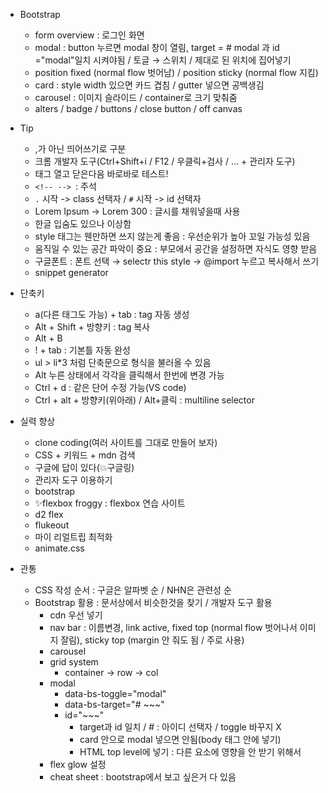 * Bootstrap
  * form overview : 로그인 화면
  * modal : button 누르면 modal 창이 열림, target = # modal 과 id ="modal"일치 시켜야됨 / 토글 → 스위치 / 제대로 된 위치에 집어넣기
  * position fixed (normal flow 벗어남) / position sticky (normal flow 지킴)
  * card : style width 있으면 카드 겹침 / gutter 넣으면 공백생김
  * carousel : 이미지 슬라이드 / container로 크기 맞춰줌
  * alters  / badge / buttons / close button / off canvas






* Tip
  * ,가 아닌 띄어쓰기로 구분
  * 크롬 개발자 도구(Ctrl+Shift+i / F12 / 우클릭+검사 / ... + 관리자 도구)
  * 태그 열고 닫은다음 바로바로 테스트!
  * `<!-- --> `: 주석
  * `.` 시작 -> class 선택자 / `#` 시작 -> id 선택자
  * Lorem Ipsum -> Lorem 300 : 글시를 채워넣을때 사용
  * 한글 입숨도 있으나 이상함
  * style 태그는 웬만하면 쓰지 않는게 좋음 : 우선순위가 높아 꼬일 가능성 있음
  * 움직일 수 있는 공간 파악이 중요 : 부모에서 공간을 설정하면 자식도 영향 받음
  * 구글폰트 : 폰트 선택 → selectr this style → @import 누르고 복사해서 쓰기
  * snippet generator




* 단축키
  * a(다른 태그도 가능) + tab : tag 자동 생성
  * Alt + Shift + 방향키 : tag 복사
  * Alt + B
  * ! + tab : 기본틀 자동 완성
  * ul > li*3 처럼 단축문으로 형식을 불러올 수 있음
  * Alt 누른 상태에서 각각을 클릭해서 한번에 변경 가능
  * Ctrl + d : 같은 단어 수정 가능(VS code)
  * Ctrl + alt + 방향키(위아래) / Alt+클릭 : multiline selector



* 실력 향상
  * clone coding(여러 사이트를 그대로 만들어 보자)
  * CSS + 키워드 + mdn 검색 
  * 구글에 답이 있다(💥구글링)
  * 관리자 도구 이용하기
  * bootstrap
  * ✨flexbox froggy : flexbox 연습 사이트
  * d2 flex
  * flukeout
  * 마이 리얼트립 최적화
  * animate.css



* 관통
  * CSS 작성 순서 : 구글은 알파벳 순 / NHN은 관련성 순
  * Bootstrap 활용 : 문서상에서 비슷한것을 찾기 / 개발자 도구 활용
    * cdn 우선 넣기
    * nav bar : 이름변경, link active, fixed top (normal flow 벗어나서 이미지 잘림), sticky top (margin 안 줘도 됨 / 주로 사용)
    * carousel
    * grid system
      * container → row → col
    * modal 
      * data-bs-toggle="modal"
      * data-bs-target="# ~~~"
      * id="~~~"
        * target과 id 일치 / # : 아이디 선택자 / toggle 바꾸지 X
        * card 안으로 modal 넣으면 안됨(body 태그 안에 넣기)
        * HTML top level에 넣기 : 다른 요소에 영향을 안 받기 위해서
    * flex glow 설정
    * cheat sheet : bootstrap에서 보고 싶은거 다 있음

​		
